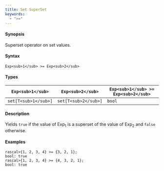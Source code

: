 ```yaml
---
title: Set SuperSet
keywords:
  - ">="
---
```


#### Synopsis

Superset operator on set values.

#### Syntax

`Exp<sub>1</sub> >= Exp<sub>2</sub>`

#### Types


| `Exp<sub>1</sub>`    |  `Exp<sub>2</sub>`     | `Exp<sub>1</sub> >= Exp<sub>2</sub>`   |
| --- | --- | --- |
| `set[T<sub>1</sub>]` |  `set[T<sub>2</sub>]`  | `bool`                 |


#### Description

Yields `true` if the value of Exp<sub>1</sub> is a superset of the value of Exp<sub>2</sub> and `false` otherwise.

#### Examples


```rascal-shell
rascal>{1, 2, 3, 4} >= {3, 2, 1};
bool: true
rascal>{1, 2, 3, 4} >= {4, 3, 2, 1};
bool: true
```


